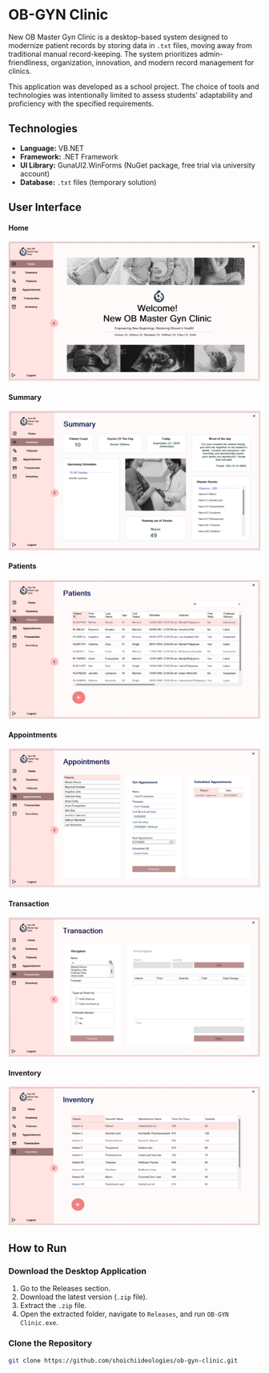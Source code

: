 # OB-GYN Clinic

New OB Master Gyn Clinic is a desktop-based system designed to modernize patient records by storing data in `.txt` files, moving away from traditional manual record-keeping. The system prioritizes admin-friendliness, organization, innovation, and modern record management for clinics.

This application was developed as a school project. The choice of tools and technologies was intentionally limited to assess students' adaptability and proficiency with the specified requirements.

## Technologies

- **Language:** VB.NET
- **Framework:** .NET Framework
- **UI Library:** GunaUI2.WinForms (NuGet package, free trial via university account)
- **Database:** `.txt` files (temporary solution)

## User Interface

#### Home
![Home](https://github.com/shoichiideologies/ob-gyn-clinic/blob/65cc6db7661a32a74d80a02a6f74cd028a2cb041/OB-GYN%20Clinic/Attachments/Home.png)

#### Summary
![Summary](https://github.com/shoichiideologies/ob-gyn-clinic/blob/65cc6db7661a32a74d80a02a6f74cd028a2cb041/OB-GYN%20Clinic/Attachments/Summary.png)

#### Patients
![Patients](https://github.com/shoichiideologies/ob-gyn-clinic/blob/65cc6db7661a32a74d80a02a6f74cd028a2cb041/OB-GYN%20Clinic/Attachments/Patients.png)

#### Appointments
![Appointments](https://github.com/shoichiideologies/ob-gyn-clinic/blob/65cc6db7661a32a74d80a02a6f74cd028a2cb041/OB-GYN%20Clinic/Attachments/Appointments.png)

#### Transaction
![Transaction](https://github.com/shoichiideologies/ob-gyn-clinic/blob/65cc6db7661a32a74d80a02a6f74cd028a2cb041/OB-GYN%20Clinic/Attachments/Transaction.png)

#### Inventory
![Inventory](https://github.com/shoichiideologies/ob-gyn-clinic/blob/65cc6db7661a32a74d80a02a6f74cd028a2cb041/OB-GYN%20Clinic/Attachments/Inventory.png)

## How to Run

### Download the Desktop Application

1. Go to the Releases section.
2. Download the latest version (`.zip` file).
3. Extract the `.zip` file.
4. Open the extracted folder, navigate to `Releases`, and run `OB-GYN Clinic.exe`.

### Clone the Repository

```sh
git clone https://github.com/shoichiideologies/ob-gyn-clinic.git
```
